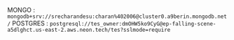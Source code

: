 MONGO : `mongodb+srv://srecharandesu:charan%402006@cluster0.a9berin.mongodb.net/`
POSTGRES : `postgresql://tes_owner:dmOHW5ko9CyG@ep-falling-scene-a5dlghct.us-east-2.aws.neon.tech/tes?sslmode=require`